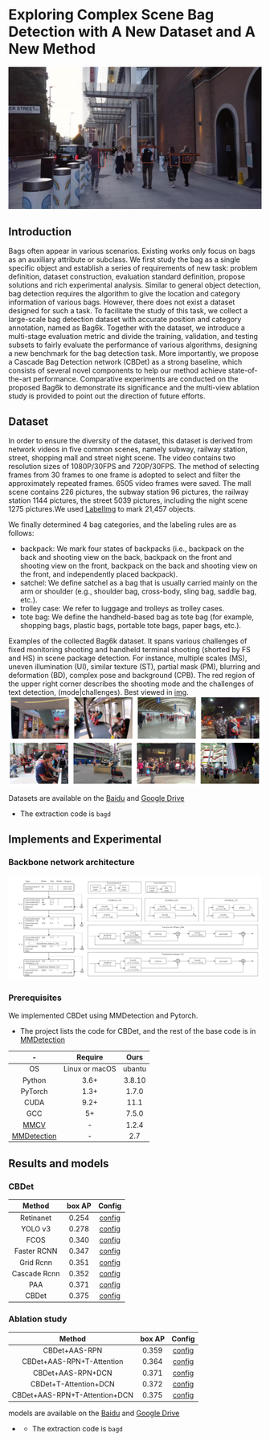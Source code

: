 # Exploring Complex Scene Bag Detection with A New Dataset and A New Method
![demo](img/demo.jpg)

## Introduction
Bags often appear in various scenarios. Existing works only focus on bags as an auxiliary attribute or subclass.
We first study the bag as a single specific object and establish a series of requirements of new task: problem definition, dataset construction, evaluation standard definition, propose solutions and rich experimental analysis.
Similar to general object detection, bag detection requires the algorithm to give the location and category information of various bags. 
However, there does not exist a dataset designed for such a task.
To facilitate the study of this task, we collect a large-scale bag detection dataset with accurate position and category annotation, named as Bag6k.
Together with the dataset, we introduce a multi-stage evaluation metric and divide the training, validation, and testing subsets to fairly evaluate the performance of various algorithms, designing a new benchmark for the bag detection task.
More importantly, we propose a Cascade Bag Detection network (CBDet) as a strong baseline, which consists of several novel components to help our method achieve state-of-the-art performance.
Comparative experiments are conducted on the proposed Bag6k to demonstrate its significance and the multi-view ablation study is provided to point out the direction of future efforts.


## Dataset
In order to ensure the diversity of the dataset, this dataset is derived from network videos in five common scenes, namely subway, railway station, street, shopping mall and street night scene. The video contains two resolution sizes of 1080P/30FPS and 720P/30FPS. 
The method of selecting frames from 30 frames to one frame is adopted to select and filter the approximately repeated frames. 6505 video frames were saved. The mall scene contains 226 pictures, the subway station 96 pictures, the railway station 1144 pictures, the street 5039 pictures, including the night scene 1275 pictures.We used [LabelImg](https://github.com/tzutalin/labelImg.git) to mark 21,457 objects.

We finally determined 4 bag categories, and the labeling rules are as follows:
- backpack: We mark four states of backpacks (i.e., backpack on the back and shooting view on the back, backpack on the front and shooting view on the front, backpack on the back and shooting view on the front, and independently placed backpack).
- satchel: We define satchel as a bag that is usually carried mainly on the arm or shoulder (e.g., shoulder bag, cross-body, sling bag, saddle bag, etc.).
- trolley case: We refer to luggage and trolleys as trolley cases.
- tote bag: We define the handheld-based bag as tote bag (for example, shopping bags, plastic bags, portable tote bags, paper bags, etc.).

Examples of the collected Bag6k dataset. It spans various challenges of fixed monitoring shooting and handheld terminal shooting (shorted by FS and HS) in scene package detection. For instance, multiple scales (MS), uneven illumination (UI), similar texture (ST), partial mask (PM), blurring and deformation (BD), complex pose and background (CPB). The red region of the upper right corner describes the shooting mode and the challenges of text detection, (mode|challenges). Best viewed in  [img](https://github.com/jsjxyjl/CBDet/tree/main/img).
![demo](img/git-a.png)
![demo](img/git-b.png)
 
Datasets are available on the [Baidu](https://pan.baidu.com/s/1haikTU21CEcKGjH67cbCfg) and [Google Drive](https://drive.google.com/file/d/1NptjvTXS5hU2pA_25XNWY30h7qKIZ_iD/view?usp=sharing)

- The extraction code is `bagd`

## Implements and Experimental 

### Backbone network architecture
![architecture](img/architecture.png)

### Prerequisites
We implemented CBDet using MMDetection and  Pytorch.
- The project lists the code for CBDet, and the rest of the base code is in [MMDetection](https://github.com/open-mmlab/mmdetection.git)  


|   -             | Require         | Ours   |
| :-------------: | :----:          |:------:|
|    OS           | Linux or macOS  | ubantu |
| Python          |3.6+             |  3.8.10|
| PyTorch         |1.3+             |  1.7.0  |
| CUDA            |9.2+             |  11.1   |
| GCC             |5+               |  7.5.0  |
| [MMCV](https://mmcv.readthedocs.io/en/latest/#installation)            | -                |  1.2.4  |
| [MMDetection](https://mmdetection.readthedocs.io/en/latest/)           | -                |  2.7    |




## Results and models

### CBDet

|    Method     | box AP | Config   |
| :-------------: | :----: |:------:|
|    Retinanet    | 0.254  | [config](https://github.com/open-mmlab/mmdetection/blob/master/configs/retinanet/retinanet_r50_fpn_1x_coco.py) | 
|    YOLO v3      | 0.278  | [config](https://github.com/open-mmlab/mmdetection/blob/master/configs/yolo/yolov3_d53_320_273e_coco.py) | 
|    FCOS         | 0.340  | [config](https://github.com/open-mmlab/mmdetection/blob/master/configs/fcos/fcos_r50_caffe_fpn_gn-head_1x_coco.py) | 
|     Faster RCNN | 0.347  | [config](https://github.com/open-mmlab/mmdetection/blob/master/configs/faster_rcnn/faster_rcnn_r50_fpn_1x_coco.py) |
|    Grid Rcnn    | 0.351  | [config](https://github.com/open-mmlab/mmdetection/blob/master/configs/grid_rcnn/grid_rcnn_r50_fpn_gn-head_1x_coco.py) | 
|   Cascade Rcnn  | 0.352  | [config](https://github.com/jsjxyjl/CBDet/blob/main/configs/cascade_rcnn/cascade_rcnn.py)  | 
|    PAA          | 0.371  | [config](https://github.com/open-mmlab/mmdetection/blob/master/configs/paa/paa_r50_fpn_1x_coco.py) | 
|    CBDet        | 0.375  | [config](https://github.com/jsjxyjl/CBDet/blob/main/configs/CBDet/cbdet_aasrpn_t-attention_dcn.py) | 


### Ablation study

|    Method     | box AP | Config |
| :-------------: | :----: |:------:|
|   CBDet+AAS-RPN       |0.359   | [config](https://github.com/jsjxyjl/CBDet/blob/main/configs/CBDet/cbdet_aasrpn.py) |
|   CBDet+AAS-RPN+T-Attention   |0.364   | [config](https://github.com/jsjxyjl/CBDet/blob/main/configs/CBDet/cbdet_aasrpn_t-attention.py) | 
|   CBDet+AAS-RPN+DCN       |0.371   | [config](https://github.com/jsjxyjl/CBDet/blob/main/configs/CBDet/cbdet_aasrpn_dcn.py) | 
|   CBDet+T-Attention+DCN |0.372   | [config](https://github.com/jsjxyjl/CBDet/blob/main/configs/CBDet/cbdet_t-attention_dcn.py) |
|   CBDet+AAS-RPN+T-Attention+DCN      | 0.375  | [config](https://github.com/jsjxyjl/CBDet/blob/main/configs/CBDet/cbdet_aasrpn_t-attention_dcn.py) |

models are available on the [Baidu](https://pan.baidu.com/s/1LkGscZm17qUp3vsho06B7A ) and [Google Drive](https://drive.google.com/file/d/1NlKeQBJbl4HQtX5ldO_PipfJMkcFMDYX/view?usp=sharing)
- - The extraction code is `bagd`
